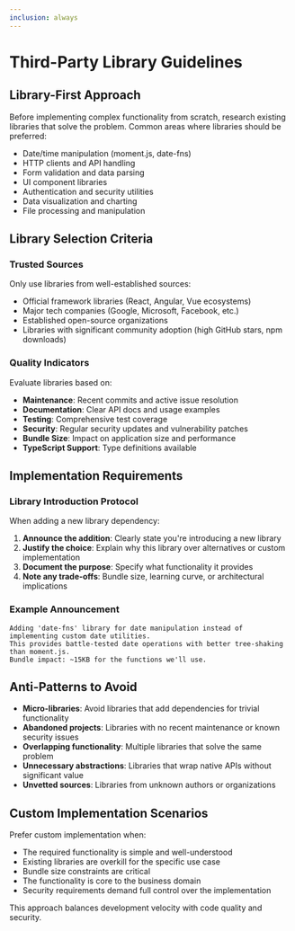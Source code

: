 ```yaml
---
inclusion: always
---
```


# Third-Party Library Guidelines

## Library-First Approach

Before implementing complex functionality from scratch, research existing libraries that solve the problem. Common areas where libraries should be preferred:

- Date/time manipulation (moment.js, date-fns)
- HTTP clients and API handling
- Form validation and data parsing
- UI component libraries
- Authentication and security utilities
- Data visualization and charting
- File processing and manipulation

## Library Selection Criteria

### Trusted Sources

Only use libraries from well-established sources:

- Official framework libraries (React, Angular, Vue ecosystems)
- Major tech companies (Google, Microsoft, Facebook, etc.)
- Established open-source organizations
- Libraries with significant community adoption (high GitHub stars, npm downloads)

### Quality Indicators

Evaluate libraries based on:

- **Maintenance**: Recent commits and active issue resolution
- **Documentation**: Clear API docs and usage examples
- **Testing**: Comprehensive test coverage
- **Security**: Regular security updates and vulnerability patches
- **Bundle Size**: Impact on application size and performance
- **TypeScript Support**: Type definitions available

## Implementation Requirements

### Library Introduction Protocol

When adding a new library dependency:

1. **Announce the addition**: Clearly state you're introducing a new library
2. **Justify the choice**: Explain why this library over alternatives or custom implementation
3. **Document the purpose**: Specify what functionality it provides
4. **Note any trade-offs**: Bundle size, learning curve, or architectural implications

### Example Announcement

```
Adding 'date-fns' library for date manipulation instead of implementing custom date utilities.
This provides battle-tested date operations with better tree-shaking than moment.js.
Bundle impact: ~15KB for the functions we'll use.
```

## Anti-Patterns to Avoid

- **Micro-libraries**: Avoid libraries that add dependencies for trivial functionality
- **Abandoned projects**: Libraries with no recent maintenance or known security issues
- **Overlapping functionality**: Multiple libraries that solve the same problem
- **Unnecessary abstractions**: Libraries that wrap native APIs without significant value
- **Unvetted sources**: Libraries from unknown authors or organizations

## Custom Implementation Scenarios

Prefer custom implementation when:

- The required functionality is simple and well-understood
- Existing libraries are overkill for the specific use case
- Bundle size constraints are critical
- The functionality is core to the business domain
- Security requirements demand full control over the implementation

This approach balances development velocity with code quality and security.
